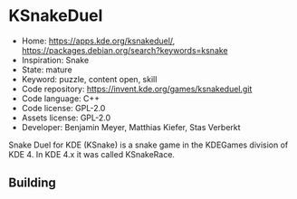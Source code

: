 # KSnakeDuel

- Home: https://apps.kde.org/ksnakeduel/, https://packages.debian.org/search?keywords=ksnake
- Inspiration: Snake
- State: mature
- Keyword: puzzle, content open, skill
- Code repository: https://invent.kde.org/games/ksnakeduel.git
- Code language: C++
- Code license: GPL-2.0
- Assets license: GPL-2.0
- Developer: Benjamin Meyer, Matthias Kiefer, Stas Verberkt

Snake Duel for KDE (KSnake) is a snake game in the KDEGames division of KDE 4.
In KDE 4.x it was called KSnakeRace.

## Building
